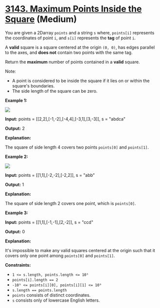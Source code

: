 # [3143. Maximum Points Inside the Square][link] (Medium)

[link]: https://leetcode.cn/problems/maximum-points-inside-the-square/

You are given a 2Darray `points` and a string `s` where, `points[i]` represents the coordinates of
point `i`, and `s[i]` represents the **tag** of point `i`.

A **valid** square is a square centered at the origin `(0, 0)`, has edges parallel to the axes, and
**does not** contain two points with the same tag.

Return the **maximum** number of points contained in a **valid** square.

Note:

- A point is considered to be inside the square if it lies on or within the square's boundaries.
- The side length of the square can be zero.

**Example 1:**

![](https://assets.leetcode.com/uploads/2024/03/29/3708-tc1.png)

**Input:** points = \[\[2,2\],\[-1,-2\],\[-4,4\],\[-3,1\],\[3,-3\]\], s = "abdca"

**Output:** 2

**Explanation:**

The square of side length 4 covers two points `points[0]` and `points[1]`.

**Example 2:**

![](https://assets.leetcode.com/uploads/2024/03/29/3708-tc2.png)

**Input:** points = \[\[1,1\],\[-2,-2\],\[-2,2\]\], s = "abb"

**Output:** 1

**Explanation:**

The square of side length 2 covers one point, which is `points[0]`.

**Example 3:**

**Input:** points = \[\[1,1\],\[-1,-1\],\[2,-2\]\], s = "ccd"

**Output:** 0

**Explanation:**

It's impossible to make any valid squares centered at the origin such that it covers only one point
among `points[0]` and `points[1]`.

**Constraints:**

- `1 <= s.length, points.length <= 10⁵`
- `points[i].length == 2`
- `-10⁹ <= points[i][0], points[i][1] <= 10⁹`
- `s.length == points.length`
- `points` consists of distinct coordinates.
- `s` consists only of lowercase English letters.
